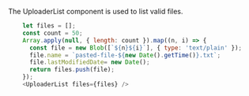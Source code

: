 The UploaderList component is used to list valid files.

```js
    let files = [];
    const count = 50;
    Array.apply(null, { length: count }).map((n, i) => {
      const file = new Blob([`${n}${i}`], { type: 'text/plain' });
      file.name = `pasted-file-${new Date().getTime()}.txt`;
      file.lastModifiedDate= new Date();
      return files.push(file);
    });
	<UploaderList files={files} />
```